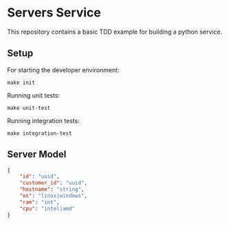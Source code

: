 # Servers Service

This repository contains a basic TDD example for building a
python service.

## Setup

For starting the developer environment:

    make init

Running unit tests:

    make unit-test

Running integration tests:

    make integration-test

## Server Model

```json
{
    "id": "uuid",
    "customer_id": "uuid",
    "hostname": "string",
    "os": "linux|windows",
    "ram": "int",
    "cpu": "intel|amd"
}
```

